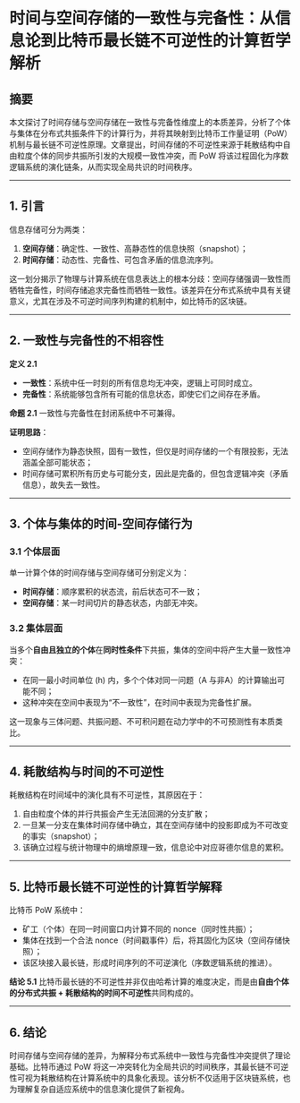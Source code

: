 # 时间与空间存储的一致性与完备性：从信息论到比特币最长链不可逆性的计算哲学解析

## 摘要
本文探讨了时间存储与空间存储在一致性与完备性维度上的本质差异，分析了个体与集体在分布式共振条件下的计算行为，并将其映射到比特币工作量证明（PoW）机制与最长链不可逆性原理。文章提出，时间存储的不可逆性来源于耗散结构中自由粒度个体的同步共振所引发的大规模一致性冲突，而 PoW 将该过程固化为序数逻辑系统的演化链条，从而实现全局共识的时间秩序。

---

## 1. 引言
信息存储可分为两类：
1. **空间存储**：确定性、一致性、高静态性的信息快照（snapshot）；
2. **时间存储**：动态性、完备性、可包含矛盾的信息流序列。

这一划分揭示了物理与计算系统在信息表达上的根本分歧：空间存储强调一致性而牺牲完备性，时间存储追求完备性而牺牲一致性。该差异在分布式系统中具有关键意义，尤其在涉及不可逆时间序列构建的机制中，如比特币的区块链。

---

## 2. 一致性与完备性的不相容性

**定义 2.1**
- **一致性**：系统中任一时刻的所有信息均无冲突，逻辑上可同时成立。
- **完备性**：系统能够包含所有可能的信息状态，即使它们之间存在矛盾。

**命题 2.1**
一致性与完备性在封闭系统中不可兼得。

**证明思路**：
- 空间存储作为静态快照，固有一致性，但仅是时间存储的一个有限投影，无法涵盖全部可能状态；
- 时间存储可累积所有历史与可能分支，因此是完备的，但包含逻辑冲突（矛盾信息），故失去一致性。

---

## 3. 个体与集体的时间-空间存储行为

### 3.1 个体层面
单一计算个体的时间存储与空间存储可分别定义为：
- **时间存储**：顺序累积的状态流，前后状态可不一致；
- **空间存储**：某一时间切片的静态状态，内部无冲突。

### 3.2 集体层面
当多个**自由且独立的个体**在**同时性条件**下共振，集体的空间中将产生大量一致性冲突：
- 在同一最小时间单位 \(h\) 内，多个个体对同一问题（A 与非A）的计算输出可能不同；
- 这种冲突在空间中表现为“不一致性”，在时间中表现为完备性扩展。

这一现象与三体问题、共振问题、不可积问题在动力学中的不可预测性有本质类比。

---

## 4. 耗散结构与时间的不可逆性
耗散结构在时间域中的演化具有不可逆性，其原因在于：
1. 自由粒度个体的并行共振会产生无法回溯的分支扩散；
2. 一旦某一分支在集体时间存储中确立，其在空间存储中的投影即成为不可改变的事实（snapshot）；
3. 该确立过程与统计物理中的熵增原理一致，信息论中对应哥德尔信息的累积。

---

## 5. 比特币最长链不可逆性的计算哲学解释
比特币 PoW 系统中：
- 矿工（个体）在同一时间窗口内计算不同的 nonce（同时性共振）；
- 集体在找到一个合法 nonce（时间戳事件）后，将其固化为区块（空间存储快照）；
- 该区块接入最长链，形成时间序列的不可逆演化（序数逻辑系统的推进）。

**结论 5.1**
比特币最长链的不可逆性并非仅由哈希计算的难度决定，而是由**自由个体的分布式共振 + 耗散结构的时间不可逆性**共同构成的。

---

## 6. 结论
时间存储与空间存储的差异，为解释分布式系统中一致性与完备性冲突提供了理论基础。比特币通过 PoW 将这一冲突转化为全局共识的时间秩序，其最长链不可逆性可视为耗散结构在计算系统中的具象化表现。该分析不仅适用于区块链系统，也为理解复杂自适应系统中的信息演化提供了新视角。
